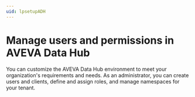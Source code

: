```yaml
---
uid: lpsetupADH
---
```


# Manage users and permissions in AVEVA Data Hub

You can customize the AVEVA Data Hub environment to meet your organization's requirements and needs. As an administrator, you can create users and clients, define and assign roles, and manage namespaces for your tenant.

